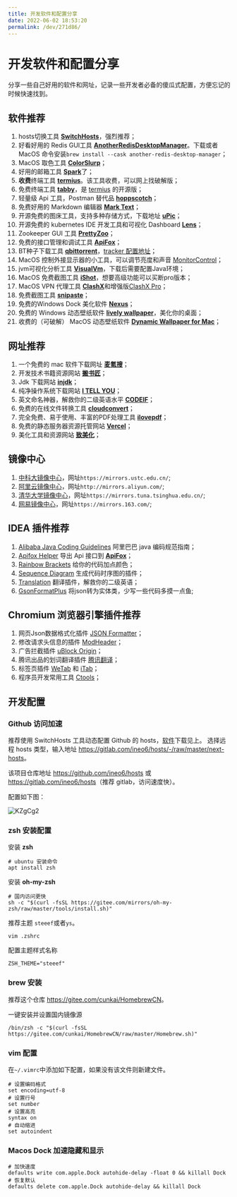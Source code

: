 ```yaml
---
title: 开发软件和配置分享
date: 2022-06-02 18:53:20
permalink: /dev/271d86/
---
```

# 开发软件和配置分享

分享一些自己好用的软件和网址，记录一些开发者必备的傻瓜式配置，方便忘记的时候快速找到。

## 软件推荐

1. hosts切换工具 [**SwitchHosts**](https://www.electronjs.org/apps/switchhosts)，强烈推荐<Badge text="MacOS" type="tip" /><Badge text="Windows" type="info" />；
2. 好看好用的 Redis GUI工具 [**AnotherRedisDesktopManager**](https://gitee.com/qishibo/AnotherRedisDesktopManager)。下载或者 MacOS 命令安装`brew install --cask another-redis-desktop-manager`；
3. MacOS 取色工具 [**ColorSlurp**](https://apps.apple.com/cn/app/colorslurp/id1287239339?l=en&mt=12)<Badge text="MacOS" type="tip" /><Badge text="Windows" type="info" />；
4. 好用的邮箱工具 [**Spark**](https://sparkmailapp.com/zh)了<Badge text="MacOS" type="tip" />；
5. **收费**终端工具 [**termius**](https://www.termius.com/)。该工具收费，可以网上找破解版<Badge text="MacOS" type="tip" />；
6. 免费终端工具 [**tabby**](https://github.com/Eugeny/tabby/releases)，是 [termius](https://www.termius.com/) 的开源版<Badge text="MacOS" type="tip" /><Badge text="Windows" type="info" />；
7. 轻量级 Api 工具，Postman 替代品 [**hoppscotch**](https://hoppscotch.io/cn/)<Badge text="Web" type="danger" />；
8. 免费好用的 Markdown 编辑器 [**Mark Text**](https://marktext.app/)<Badge text="MacOS" type="tip" /><Badge text="Windows" type="info" />；
9. 开源免费的图床工具，支持多种存储方式，下载地址 [**uPic**](https://github.com/gee1k/uPic/releases)<Badge text="MacOS" type="tip" /><Badge text="Windows" type="info" />；
10. 开源免费的 kubernetes IDE 开发工具和可视化 Dashboard [**Lens**](https://github.com/lensapp/lens)<Badge text="MacOS" type="tip" /><Badge text="Windows" type="info" />；
11. Zookeeper GUI 工具 [**PrettyZoo**](https://github.com/vran-dev/PrettyZoo/releases)<Badge text="MacOS" type="tip" /><Badge text="Windows" type="info" />；
12. 免费的接口管理和调试工具 [**ApiFox**](https://www.apifox.cn/)<Badge text="MacOS" type="tip" /><Badge text="Windows" type="info" />；
13. BT种子下载工具 [**qbittorrent**](https://github.com/qbittorrent/qBittorrent)，[tracker 配置地址](https://github.com/ngosang/trackerslist/blob/master/trackers_all.txt)<Badge text="Windows" type="info" />；
14. MacOS 控制外接显示器的小工具，可以调节亮度和声音 [MonitorControl](https://github.com/MonitorControl/MonitorControl/releases)<Badge text="MacOS" type="tip" />；
15. jvm可视化分析工具 [**VisualVm**](https://visualvm.github.io/download.html)，下载后需要配置Java环境<Badge text="MacOS" type="tip" /><Badge text="Windows" type="info" />；
16. MacOS 免费截图工具 [**iShot**](https://www.better365.cn/ishot.html)，想要高级功能可以买断pro版本<Badge text="MacOS" type="tip" />；
17. MacOS VPN 代理工具 [**ClashX**](https://github.com/yichengchen/clashX/releases)和增强版[ClashX Pro](https://install.appcenter.ms/users/clashx/apps/clashx-pro/distribution_groups/public)<Badge text="MacOS" type="tip" />；
18. 免费截图工具 [**snipaste**](https://zh.snipaste.com/)<Badge text="MacOS" type="tip" /><Badge text="Windows" type="info" />；
19. 免费的Windows Dock 美化软件 [**Nexus**](https://www.winstep.net/nexus.asp)<Badge text="MacOS" type="tip" />；
20. 免费的 Windows 动态壁纸软件 [**lively wallpaper**](https://github.com/rocksdanister/lively/releases)，美化你的桌面<Badge text="Windows" type="info" />；
21. 收费的（可破解） MacOS 动态壁纸软件 [**Dynamic Wallpaper for Mac**](https://macoshome.com/app/utilities/6908.html)<Badge text="MacOS" type="tip" />；

## 网址推荐

1. 一个免费的 mac 软件下载网址 [**麦氪搜**](https://www.imacso.com/)； 
2. 开发技术书籍资源网站 [**搬书匠**](http://www.banshujiang.cn/)；
3. Jdk 下载网站 [**injdk**](https://www.injdk.cn/)；
4. 纯净操作系统下载网站 [**I TELL YOU**](https://next.itellyou.cn/)；
5. 英文命名神器，解救你的二级英语水平 [**CODEIF**](https://unbug.github.io/codelf/)；
6. 免费的在线文件转换工具 [**cloudconvert**](https://cloudconvert.com/)；
7. 完全免费、易于使用、丰富的PDF处理工具 [**ilovepdf**](https://www.ilovepdf.com/zh-cn)；
8. 免费的静态服务器资源托管网站 [**Vercel**](https://vercel.com)；
9. 美化工具和资源网站 [**致美化**](https://zhutix.com/)；


## 镜像中心

1. [中科大镜像中心](https://mirrors.ustc.edu.cn/)，网址`https://mirrors.ustc.edu.cn/`;
2. [阿里云镜像中心](http://mirrors.aliyun.com/)，网址`http://mirrors.aliyun.com/`;
2. [清华大学镜像中心](https://mirrors.tuna.tsinghua.edu.cn/)，网址`https://mirrors.tuna.tsinghua.edu.cn/`;
2. [网易镜像中心](https://mirrors.163.com/)，网址`https://mirrors.163.com/`;

## IDEA 插件推荐

1. [Alibaba Java Coding Guidelines](https://plugins.jetbrains.com/plugin/10046-alibaba-java-coding-guidelines) 阿里巴巴 java 编码规范指南；
2. [Apifox Helper](https://plugins.jetbrains.com/plugin/20549-apifox-helper) 导出 Api 接口到 [**ApiFox**](https://www.apifox.cn/)；
3. [Rainbow Brackets](https://plugins.jetbrains.com/plugin/10080-rainbow-brackets) 给你的代码加点颜色；
4. [Sequence Diagram](https://plugins.jetbrains.com/plugin/8286-sequence-diagram) 生成代码时序图的插件；
5. [Translation](https://plugins.jetbrains.com/plugin/8579-translation) 翻译插件，解救你的二级英语；
6. [GsonFormatPlus](https://plugins.jetbrains.com/plugin/14949-gsonformatplus) 将json转为实体类，少写一些代码多摸一点鱼;

## Chromium 浏览器引擎插件推荐

1. 网页Json数据格式化插件 [JSON Formatter](https://chrome.google.com/webstore/detail/json-formatter/bcjindcccaagfpapjjmafapmmgkkhgoa)；
2. 修改请求头信息的插件 [ModHeader](https://chrome.google.com/webstore/detail/modheader-modify-http-hea/idgpnmonknjnojddfkpgkljpfnnfcklj)；
3. 广告拦截插件 [uBlock Origin](https://chrome.google.com/webstore/detail/ublock-origin/cjpalhdlnbpafiamejdnhcphjbkeiagm)；
4. 腾讯出品的划词翻译插件 [腾讯翻译](https://chrome.google.com/webstore/detail/%E8%85%BE%E8%AE%AF%E7%BF%BB%E8%AF%91/lkjkfecdnfjopaeaibboihfkmhdjmanm)；
5. 标签页插件 [WeTab](https://chrome.google.com/webstore/detail/wetab-%E5%85%8D%E8%B4%B9chatgpt%E6%96%B0%E6%A0%87%E7%AD%BE%E9%A1%B5/aikflfpejipbpjdlfabpgclhblkpaafo) 和 [iTab](https://chrome.google.com/webstore/detail/itab%E6%96%B0%E6%A0%87%E7%AD%BE%E9%A1%B5%E5%85%8D%E8%B4%B9chatgpt/mhloojimgilafopcmlcikiidgbbnelip)；
5. 程序员开发常用工具 [Ctools](https://github.com/baiy/Ctool)；

## 开发配置

### Github 访问加速

推荐使用 SwitchHosts 工具动态配置 Github 的 hosts，[软件](#软件推荐)下载见上。
选择远程 hosts 类型，输入地址 <https://gitlab.com/ineo6/hosts/-/raw/master/next-hosts>。

该项目仓库地址 <https://github.com/ineo6/hosts> 或 <https://gitlab.com/ineo6/hosts>（推荐 gitlab，访问速度快）。

配置如下图：

![KZgCg2](https://qiqiang.oss-cn-hangzhou.aliyuncs.com/muan/KZgCg2.jpg)

### zsh 安装配置

安装 **zsh**

```shell
# ubuntu 安装命令
apt install zsh
```

安装 **oh-my-zsh** 

```shell
# 国内访问更快
sh -c "$(curl -fsSL https://gitee.com/mirrors/oh-my-zsh/raw/master/tools/install.sh)"
```
推荐主题 `steeef`或者`ys`。
```shell
vim .zshrc
```
配置主题样式名称
```text
ZSH_THEME="steeef"
```

### brew 安装

推荐这个仓库 <https://gitee.com/cunkai/HomebrewCN>。

一键安装并设置国内镜像源

```shell
/bin/zsh -c "$(curl -fsSL https://gitee.com/cunkai/HomebrewCN/raw/master/Homebrew.sh)"
```

### vim 配置

在`~/.vimrc`中添加如下配置，如果没有该文件则新建文件。

```
# 设置编码格式
set encoding=utf-8
# 设置行号
set number
# 设置高亮
syntax on
# 自动缩进
set autoindent
```

### Macos Dock 加速隐藏和显示

```shell
# 加快速度
defaults write com.apple.Dock autohide-delay -float 0 && killall Dock
# 恢复默认
defaults delete com.apple.Dock autohide-delay && killall Dock
```

